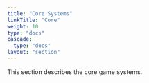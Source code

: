 ```yaml
---
title: "Core Systems"
linkTitle: "Core"
weight: 10
type: "docs"
cascade:
  type: "docs"
layout: "section"
---
```

This section describes the core game systems.